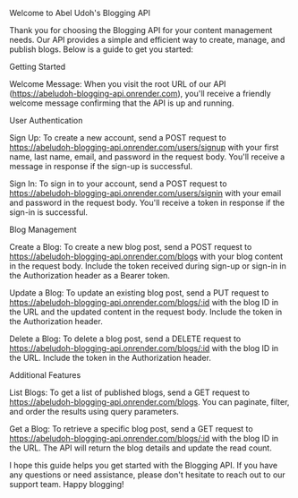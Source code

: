 Welcome to Abel Udoh's Blogging API

Thank you for choosing the Blogging API for your content management needs. Our API provides a simple and efficient way to create, manage, and publish blogs. Below is a guide to get you started:

Getting Started

Welcome Message: When you visit the root URL of our API (https://abeludoh-blogging-api.onrender.com), you'll receive a friendly welcome message confirming that the API is up and running.

User Authentication

Sign Up: To create a new account, send a POST request to https://abeludoh-blogging-api.onrender.com/users/signup with your first name, last name, email, and password in the request body. You'll receive a message in response if the sign-up is successful.

Sign In: To sign in to your account, send a POST request to https://abeludoh-blogging-api.onrender.com/users/signin with your email and password in the request body. You'll receive a token in response if the sign-in is successful.

Blog Management

Create a Blog: To create a new blog post, send a POST request to https://abeludoh-blogging-api.onrender.com/blogs with your blog content in the request body. Include the token received during sign-up or sign-in in the Authorization header as a Bearer token.

Update a Blog: To update an existing blog post, send a PUT request to https://abeludoh-blogging-api.onrender.com/blogs/:id with the blog ID in the URL and the updated content in the request body. Include the token in the Authorization header.

Delete a Blog: To delete a blog post, send a DELETE request to https://abeludoh-blogging-api.onrender.com/blogs/:id with the blog ID in the URL. Include the token in the Authorization header.

Additional Features

List Blogs: To get a list of published blogs, send a GET request to https://abeludoh-blogging-api.onrender.com/blogs. You can paginate, filter, and order the results using query parameters.

Get a Blog: To retrieve a specific blog post, send a GET request to https://abeludoh-blogging-api.onrender.com/blogs/:id with the blog ID in the URL. The API will return the blog details and update the read count.

I hope this guide helps you get started with the Blogging API. If you have any questions or need assistance, please don't hesitate to reach out to our support team. Happy blogging!